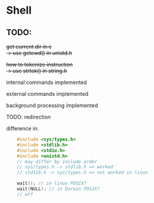 <h1>Shell</h1>

<h2>TODO:</h2>

~~get current dir in c~~ <br>
~~-> use getcwd() in unistd.h~~

~~how to tokenize instruction~~ <br>
~~-> use strtok() in string.h~~


internal commands implemented

external commands implemented

background processing implemented

TODO:
    redirection


difference in:
```c
    #include <sys/types.h>
    #include <stdlib.h>
    #include <stdio.h>
    #include <unistd.h>
    // may differ by include order
    // sys/types.h -> stdlib.h => worked
    // stdlib.h -> sys/types.h => not worked in linux

    wait(); // in linux POSIX?
    wait(NULL); // in Darwin POSIX?
    // wtf
```